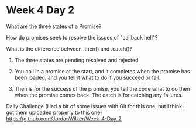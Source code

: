 # Week 4 Day 2

What are the three states of a Promise?

How do promises seek to resolve the issues of "callback hell"?

What is the difference between .then() and .catch()?

1) The three states are pending resolved and rejected.

2) You call in a promise at the start, and it completes when the promise has been loaded, and you tell it what to do if you succeed or fail.

3) Then is for the success of the promise, you tell the code what to do then when the promise comes back. The catch is for catching any failures.

Daily Challenge
(Had a bit of some issues with Git for this one, but I think I got them uploaded properly to this one)
https://github.com/JordanWilker/Week-4-Day-2